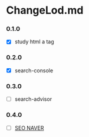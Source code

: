 # ChangeLod.md

### 0.1.0
- [x] study html a tag

### 0.2.0
- [x] search-console

### 0.3.0
- [ ] search-advisor

### 0.4.0
- [ ] [SEO NAVER](https://github.com/CoffeerLatte/CoffeerLatte.github.io/issues/6)
